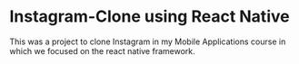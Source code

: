 # Instagram-Clone using React Native
This was a project to clone Instagram in my Mobile Applications course in which we focused on the react native framework.

